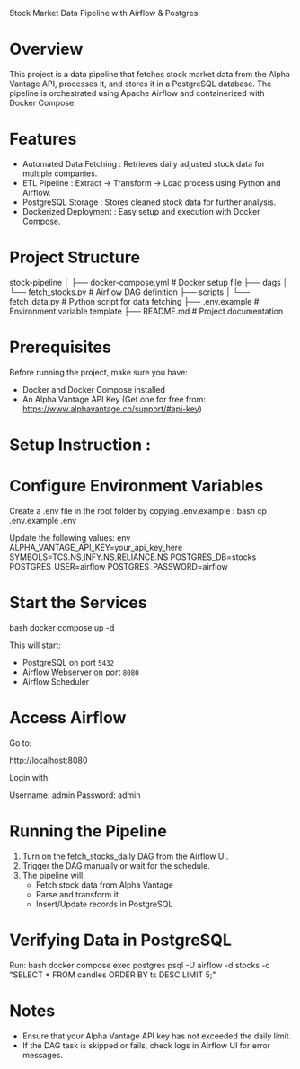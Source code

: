 Stock Market Data Pipeline with Airflow & Postgres

# Overview

This project is a data pipeline that fetches stock market data from the Alpha Vantage API, processes it, and stores it in a PostgreSQL database. The pipeline is orchestrated using Apache Airflow and containerized with Docker Compose.

# Features

- Automated Data Fetching : Retrieves daily adjusted stock data for multiple companies.
- ETL Pipeline : Extract → Transform → Load process using Python and Airflow.
- PostgreSQL Storage : Stores cleaned stock data for further analysis.
- Dockerized Deployment : Easy setup and execution with Docker Compose.

# Project Structure

stock-pipeline
│
├── docker-compose.yml # Docker setup file
├── dags
│ └── fetch_stocks.py # Airflow DAG definition
├── scripts
│ └── fetch_data.py # Python script for data fetching
├── .env.example # Environment variable template
├── README.md # Project documentation

# Prerequisites

Before running the project, make sure you have:

- Docker and Docker Compose installed
- An Alpha Vantage API Key (Get one for free from: https://www.alphavantage.co/support/#api-key)

# Setup Instruction :

# Configure Environment Variables

Create a .env file in the root folder by copying .env.example :
bash
cp .env.example .env

Update the following values:
env
ALPHA_VANTAGE_API_KEY=your_api_key_here
SYMBOLS=TCS.NS,INFY.NS,RELIANCE.NS
POSTGRES_DB=stocks
POSTGRES_USER=airflow
POSTGRES_PASSWORD=airflow

# Start the Services

bash
docker compose up -d

This will start:

- PostgreSQL on port `5432`
- Airflow Webserver on port `8080`
- Airflow Scheduler

# Access Airflow

Go to:

http://localhost:8080

Login with:

Username: admin
Password: admin

# Running the Pipeline

1. Turn on the fetch_stocks_daily DAG from the Airflow UI.
2. Trigger the DAG manually or wait for the schedule.
3. The pipeline will:
   - Fetch stock data from Alpha Vantage
   - Parse and transform it
   - Insert/Update records in PostgreSQL

# Verifying Data in PostgreSQL

Run:
bash
docker compose exec postgres psql -U airflow -d stocks -c "SELECT \* FROM candles ORDER BY ts DESC LIMIT 5;"

# Notes

- Ensure that your Alpha Vantage API key has not exceeded the daily limit.
- If the DAG task is skipped or fails, check logs in Airflow UI for error messages.
